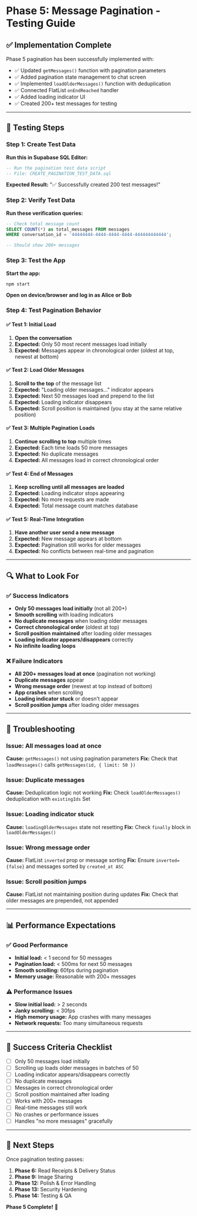 # Phase 5: Message Pagination - Testing Guide

## ✅ Implementation Complete

Phase 5 pagination has been successfully implemented with:

- ✅ Updated `getMessages()` function with pagination parameters
- ✅ Added pagination state management to chat screen
- ✅ Implemented `loadOlderMessages()` function with deduplication
- ✅ Connected FlatList `onEndReached` handler
- ✅ Added loading indicator UI
- ✅ Created 200+ test messages for testing

---

## 🧪 Testing Steps

### Step 1: Create Test Data

**Run this in Supabase SQL Editor:**
```sql
-- Run the pagination test data script
-- File: CREATE_PAGINATION_TEST_DATA.sql
```

**Expected Result:** "✅ Successfully created 200 test messages!"

### Step 2: Verify Test Data

**Run these verification queries:**
```sql
-- Check total message count
SELECT COUNT(*) as total_messages FROM messages 
WHERE conversation_id = '44444444-4444-4444-4444-444444444444';

-- Should show 200+ messages
```

### Step 3: Test the App

**Start the app:**
```bash
npm start
```

**Open on device/browser and log in as Alice or Bob**

### Step 4: Test Pagination Behavior

#### ✅ Test 1: Initial Load
1. **Open the conversation**
2. **Expected:** Only 50 most recent messages load initially
3. **Expected:** Messages appear in chronological order (oldest at top, newest at bottom)

#### ✅ Test 2: Load Older Messages
1. **Scroll to the top** of the message list
2. **Expected:** "Loading older messages..." indicator appears
3. **Expected:** Next 50 messages load and prepend to the list
4. **Expected:** Loading indicator disappears
5. **Expected:** Scroll position is maintained (you stay at the same relative position)

#### ✅ Test 3: Multiple Pagination Loads
1. **Continue scrolling to top** multiple times
2. **Expected:** Each time loads 50 more messages
3. **Expected:** No duplicate messages
4. **Expected:** All messages load in correct chronological order

#### ✅ Test 4: End of Messages
1. **Keep scrolling until all messages are loaded**
2. **Expected:** Loading indicator stops appearing
3. **Expected:** No more requests are made
4. **Expected:** Total message count matches database

#### ✅ Test 5: Real-Time Integration
1. **Have another user send a new message**
2. **Expected:** New message appears at bottom
3. **Expected:** Pagination still works for older messages
4. **Expected:** No conflicts between real-time and pagination

---

## 🔍 What to Look For

### ✅ Success Indicators
- **Only 50 messages load initially** (not all 200+)
- **Smooth scrolling** with loading indicators
- **No duplicate messages** when loading older messages
- **Correct chronological order** (oldest at top)
- **Scroll position maintained** after loading older messages
- **Loading indicator appears/disappears** correctly
- **No infinite loading loops**

### ❌ Failure Indicators
- **All 200+ messages load at once** (pagination not working)
- **Duplicate messages** appear
- **Wrong message order** (newest at top instead of bottom)
- **App crashes** when scrolling
- **Loading indicator stuck** or doesn't appear
- **Scroll position jumps** after loading older messages

---

## 🐛 Troubleshooting

### Issue: All messages load at once
**Cause:** `getMessages()` not using pagination parameters
**Fix:** Check that `loadMessages()` calls `getMessages(id, { limit: 50 })`

### Issue: Duplicate messages
**Cause:** Deduplication logic not working
**Fix:** Check `loadOlderMessages()` deduplication with `existingIds` Set

### Issue: Loading indicator stuck
**Cause:** `loadingOlderMessages` state not resetting
**Fix:** Check `finally` block in `loadOlderMessages()`

### Issue: Wrong message order
**Cause:** FlatList `inverted` prop or message sorting
**Fix:** Ensure `inverted={false}` and messages sorted by `created_at ASC`

### Issue: Scroll position jumps
**Cause:** FlatList not maintaining position during updates
**Fix:** Check that older messages are prepended, not appended

---

## 📊 Performance Expectations

### ✅ Good Performance
- **Initial load:** < 1 second for 50 messages
- **Pagination load:** < 500ms for next 50 messages
- **Smooth scrolling:** 60fps during pagination
- **Memory usage:** Reasonable with 200+ messages

### ⚠️ Performance Issues
- **Slow initial load:** > 2 seconds
- **Janky scrolling:** < 30fps
- **High memory usage:** App crashes with many messages
- **Network requests:** Too many simultaneous requests

---

## 🎯 Success Criteria Checklist

- [ ] Only 50 messages load initially
- [ ] Scrolling up loads older messages in batches of 50
- [ ] Loading indicator appears/disappears correctly
- [ ] No duplicate messages
- [ ] Messages in correct chronological order
- [ ] Scroll position maintained after loading
- [ ] Works with 200+ messages
- [ ] Real-time messages still work
- [ ] No crashes or performance issues
- [ ] Handles "no more messages" gracefully

---

## 🚀 Next Steps

Once pagination testing passes:

1. **Phase 6:** Read Receipts & Delivery Status
2. **Phase 9:** Image Sharing
3. **Phase 12:** Polish & Error Handling
4. **Phase 13:** Security Hardening
5. **Phase 14:** Testing & QA

**Phase 5 Complete!** 🎉
